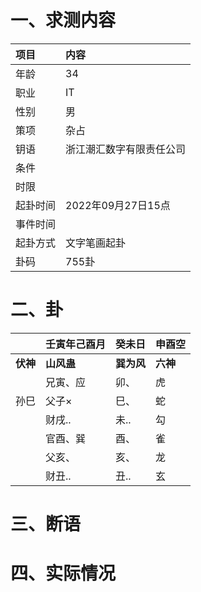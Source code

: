 # 一、求测内容
|项目|内容|
|:-|:-|
|年龄|34|
|职业|IT|
|性别|男|
|策项|杂占|
|钥语|浙江潮汇数字有限责任公司|
|条件||
|时限||
|起卦时间|2022年09月27日15点|
|事件时间||
|起卦方式|文字笔画起卦|
|卦码|755卦|

# 二、卦
||壬寅年己酉月|癸未日|申酉空|
|:-|:-|:-|:-|
|**伏神**|**山风蛊**|**巽为风**|**六神**|
||兄寅、应|卯、|虎|
|孙巳|父子×|巳、|蛇|
||财戌..|未..|勾|
||官酉、巽|酉、|雀|
||父亥、|亥、|龙|
||财丑..|丑..|玄|


# 三、断语

# 四、实际情况